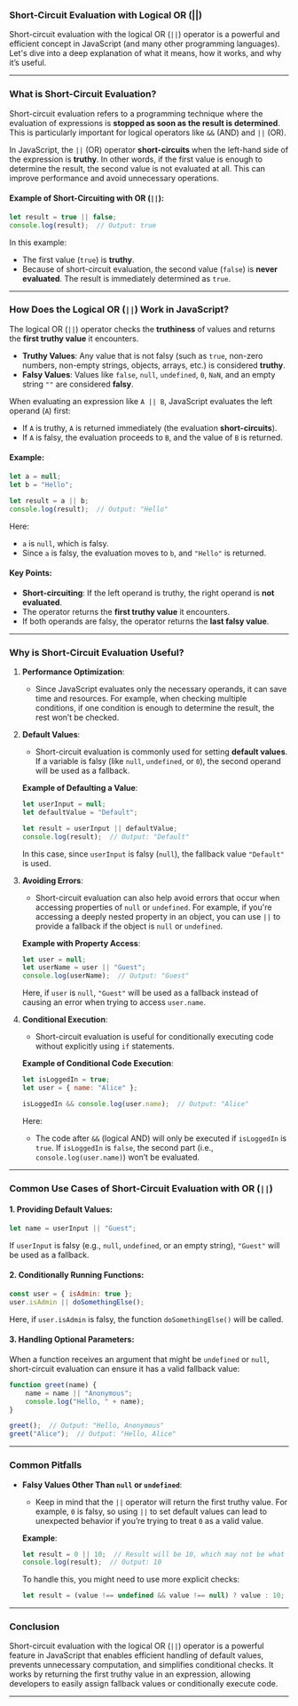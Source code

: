 ### **Short-Circuit Evaluation with Logical OR (||)**

Short-circuit evaluation with the logical OR (`||`) operator is a powerful and efficient concept in JavaScript (and many other programming languages). Let's dive into a deep explanation of what it means, how it works, and why it’s useful.

---

### **What is Short-Circuit Evaluation?**

Short-circuit evaluation refers to a programming technique where the evaluation of expressions is **stopped as soon as the result is determined**. This is particularly important for logical operators like `&&` (AND) and `||` (OR).

In JavaScript, the `||` (OR) operator **short-circuits** when the left-hand side of the expression is **truthy**. In other words, if the first value is enough to determine the result, the second value is not evaluated at all. This can improve performance and avoid unnecessary operations.

#### Example of Short-Circuiting with OR (`||`):
```javascript
let result = true || false;
console.log(result);  // Output: true
```
In this example:
- The first value (`true`) is **truthy**.
- Because of short-circuit evaluation, the second value (`false`) is **never evaluated**. The result is immediately determined as `true`.

---

### **How Does the Logical OR (`||`) Work in JavaScript?**

The logical OR (`||`) operator checks the **truthiness** of values and returns the **first truthy value** it encounters.

- **Truthy Values**: Any value that is not falsy (such as `true`, non-zero numbers, non-empty strings, objects, arrays, etc.) is considered **truthy**.
- **Falsy Values**: Values like `false`, `null`, `undefined`, `0`, `NaN`, and an empty string `""` are considered **falsy**.

When evaluating an expression like `A || B`, JavaScript evaluates the left operand (`A`) first:
- If `A` is truthy, `A` is returned immediately (the evaluation **short-circuits**).
- If `A` is falsy, the evaluation proceeds to `B`, and the value of `B` is returned.

#### Example:
```javascript
let a = null;
let b = "Hello";

let result = a || b;
console.log(result);  // Output: "Hello"
```
Here:
- `a` is `null`, which is falsy.
- Since `a` is falsy, the evaluation moves to `b`, and `"Hello"` is returned.

#### Key Points:
- **Short-circuiting**: If the left operand is truthy, the right operand is **not evaluated**.
- The operator returns the **first truthy value** it encounters.
- If both operands are falsy, the operator returns the **last falsy value**.

---

### **Why is Short-Circuit Evaluation Useful?**

1. **Performance Optimization**:
   - Since JavaScript evaluates only the necessary operands, it can save time and resources. For example, when checking multiple conditions, if one condition is enough to determine the result, the rest won’t be checked.

2. **Default Values**:
   - Short-circuit evaluation is commonly used for setting **default values**. If a variable is falsy (like `null`, `undefined`, or `0`), the second operand will be used as a fallback.
   
   **Example of Defaulting a Value**:
   ```javascript
   let userInput = null;
   let defaultValue = "Default";

   let result = userInput || defaultValue;
   console.log(result);  // Output: "Default"
   ```
   In this case, since `userInput` is falsy (`null`), the fallback value `"Default"` is used.

3. **Avoiding Errors**:
   - Short-circuit evaluation can also help avoid errors that occur when accessing properties of `null` or `undefined`. For example, if you're accessing a deeply nested property in an object, you can use `||` to provide a fallback if the object is `null` or `undefined`.
   
   **Example with Property Access**:
   ```javascript
   let user = null;
   let userName = user || "Guest";
   console.log(userName);  // Output: "Guest"
   ```
   Here, if `user` is `null`, `"Guest"` will be used as a fallback instead of causing an error when trying to access `user.name`.

4. **Conditional Execution**:
   - Short-circuit evaluation is useful for conditionally executing code without explicitly using `if` statements.

   **Example of Conditional Code Execution**:
   ```javascript
   let isLoggedIn = true;
   let user = { name: "Alice" };

   isLoggedIn && console.log(user.name);  // Output: "Alice"
   ```
   Here:
   - The code after `&&` (logical AND) will only be executed if `isLoggedIn` is `true`. If `isLoggedIn` is `false`, the second part (i.e., `console.log(user.name)`) won’t be evaluated.

---

### **Common Use Cases of Short-Circuit Evaluation with OR (`||`)**

#### 1. **Providing Default Values**:
```javascript
let name = userInput || "Guest";
```
If `userInput` is falsy (e.g., `null`, `undefined`, or an empty string), `"Guest"` will be used as a fallback.

#### 2. **Conditionally Running Functions**:
```javascript
const user = { isAdmin: true };
user.isAdmin || doSomethingElse();
```
Here, if `user.isAdmin` is falsy, the function `doSomethingElse()` will be called.

#### 3. **Handling Optional Parameters**:
When a function receives an argument that might be `undefined` or `null`, short-circuit evaluation can ensure it has a valid fallback value:
```javascript
function greet(name) {
    name = name || "Anonymous";
    console.log("Hello, " + name);
}

greet();  // Output: "Hello, Anonymous"
greet("Alice");  // Output: "Hello, Alice"
```

---

### **Common Pitfalls**

- **Falsy Values Other Than `null` or `undefined`**:
   - Keep in mind that the `||` operator will return the first truthy value. For example, `0` is falsy, so using `||` to set default values can lead to unexpected behavior if you’re trying to treat `0` as a valid value.
   
   **Example**:
   ```javascript
   let result = 0 || 10;  // Result will be 10, which may not be what you want if 0 is a valid value.
   console.log(result);  // Output: 10
   ```

   To handle this, you might need to use more explicit checks:
   ```javascript
   let result = (value !== undefined && value !== null) ? value : 10;
   ```

---

### **Conclusion**

Short-circuit evaluation with the logical OR (`||`) operator is a powerful feature in JavaScript that enables efficient handling of default values, prevents unnecessary computation, and simplifies conditional checks. It works by returning the first truthy value in an expression, allowing developers to easily assign fallback values or conditionally execute code.

---